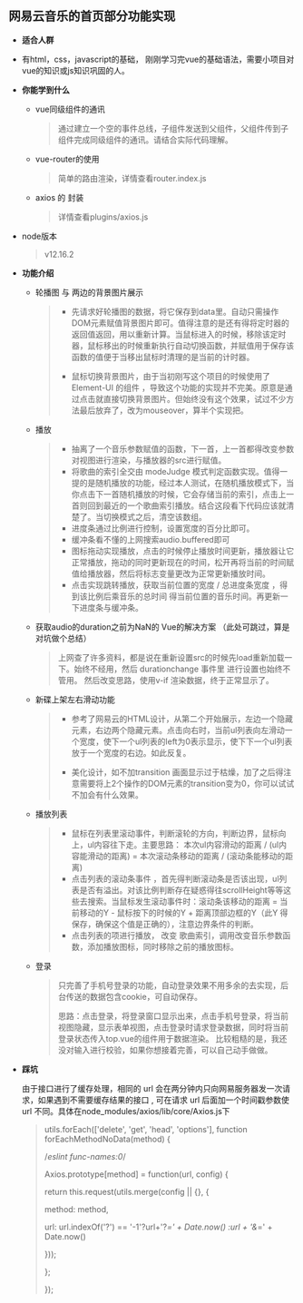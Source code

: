 ## 网易云音乐的首页部分功能实现

+  **适合人群**

  -  有html，css，javascript的基础， 刚刚学习完vue的基础语法，需要小项目对vue的知识或js知识巩固的人。

    

+ **你能学到什么**

  - vue同级组件的通讯

    > 通过建立一个空的事件总线，子组件发送到父组件，父组件传到子组件完成同级组件的通讯。请结合实际代码理解。

  - vue-router的使用

    > 简单的路由渲染，详情查看router.index.js

  - axios 的 封装

    > 详情查看plugins/axios.js

+ node版本

  > v12.16.2

+ **功能介绍**

  - 轮播图 与 两边的背景图片展示

    > - 先请求好轮播图的数据，将它保存到data里。自动只需操作DOM元素赋值背景图片即可。值得注意的是还有得将定时器的返回值返回，用以重新计算。当鼠标进入的时候，移除该定时器，鼠标移出的时候重新执行自动切换函数，并赋值用于保存该函数的值便于当移出鼠标时清理的是当前的计时器。
    >
    > - 鼠标切换背景图片，由于当初刚写这个项目的时候使用了Element-UI 的组件 ，导致这个功能的实现并不完美。原意是通过点击就直接切换背景图片。但始终没有这个效果，试过不少方法最后放弃了，改为mouseover，算半个实现把。

  - 播放

    > - 抽离了一个音乐参数赋值的函数，下一首，上一首都得改变参数对视图进行渲染，与播放器的src进行赋值。
    > - 将歌曲的索引全交由 modeJudge 模式判定函数实现。值得一提的是随机播放的功能，经过本人测试，在随机播放模式下，当你点击下一首随机播放的时候，它会存储当前的索引，点击上一首则回到最近的一个歌曲索引播放。结合这段看下代码应该就清楚了。当切换模式之后，清空该数组。
    > - 进度条通过比例进行控制，设置宽度的百分比即可。
    > - 缓冲条看不懂的上网搜索audio.buffered即可
    > - 图标拖动实现播放，点击的时候停止播放时间更新，播放器让它正常播放，拖动的同时更新现在的时间，松开再将当前的时间赋值给播放器，然后将标志变量更改为正常更新播放时间。
    > - 点击实现跳转播放，获取当前位置的宽度 / 总进度条宽度 ，得到该比例后乘音乐的总时间 得当前位置的音乐时间。再更新一下进度条与缓冲条。

  - 获取audio的duration之前为NaN的 Vue的解决方案 （此处可跳过，算是对坑做个总结）

    > 上网查了许多资料，都是说在重新设置src的时候先load重新加载一下。始终不经用，然后 durationchange 事件里 进行设置也始终不管用。 然后改变思路，使用v-if 渲染数据，终于正常显示了。

  - 新碟上架左右滑动功能

    > - 参考了网易云的HTML设计，从第二个开始展示，左边一个隐藏元素，右边两个隐藏元素。点击向右时，当前ul列表向左滑动一个宽度，使下一个ul列表的left为0表示显示，使下下一个ul列表放于一个宽度的右边。如此反复。
    >
    > - 美化设计，如不加transition 画面显示过于枯燥，加了之后得注意需要将上2个操作的DOM元素的transition变为0，你可以试试不加会有什么效果。

  - 播放列表

    > - 鼠标在列表里滚动事件，判断滚轮的方向，判断边界，鼠标向上，ul内容往下走。主要思路： 本次ul内容滑动的距离 / (ul内容能滑动的距离)   =  本次滚动条移动的距离 / (滚动条能移动的距离)
    > - 点击列表的滚动条事件 ，首先得判断滚动条是否该出现，ul列表是否有溢出。对该比例判断存在疑惑得往scrollHeight等等这些去搜索。当鼠标发生滚动事件时：滚动条该移动的距离 = 当前移动的Y - 鼠标按下的时候的Y  + 距离顶部边框的Y（此Y 得保存，确保这个值是正确的），注意边界条件的判断。
    > - 点击列表的项进行播放， 改变 歌曲索引，调用改变音乐参数函数，添加播放图标，同时移除之前的播放图标。

  - 登录

    > 只完善了手机号登录的功能，自动登录效果不用多余的去实现，后台传送的数据包含cookie，可自动保存。
    >
    > ​	思路：点击登录，将登录窗口显示出来，点击手机号登录，将当前视图隐藏，显示表单视图，点击登录时请求登录数据，同时将当前登录状态传入top.vue的组件用于数据渲染。 比较粗糙的是，我还没对输入进行校验，如果你想接着完善，可以自己动手做做。

+ **踩坑**

  由于接口进行了缓存处理，相同的 url 会在两分钟内只向网易服务器发一次请求，如果遇到不需要缓存结果的接口 , 可在请求 url 后面加一个时间戳参数使 url 不同。具体在node_modules/axios/lib/core/Axios.js下

  > utils.forEach(['delete', 'get', 'head', 'options'], function forEachMethodNoData(method) {
  >
  >  /*eslint func-names:0*/
  >
  >  Axios.prototype[method] = function(url, config) {
  >
  >   return this.request(utils.merge(config || {}, {
  >
  >    method: method,
  >
  >    url: url.indexOf('?') == '-1'?url+'?_=' + Date.now() :url + '&_=' + Date.now()
  >
  >   }));
  >
  >  };
  >
  > });